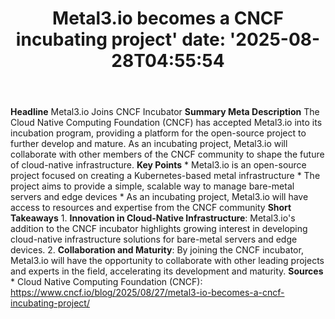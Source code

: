 ﻿---
title: "Metal3.io becomes a CNCF incubating project'
date: '2025-08-28T04:55:54"
category: "Markets"
summary: ""
slug: "metal3io becomes a cncf incubating project"
source_urls:
  - "https://www.cncf.io/blog/2025/08/27/metal3-io-becomes-a-cncf-incubating-project/"
seo:
  title: "Metal3.io becomes a CNCF incubating project | Hash n Hedge'
  description: '"
  keywords: ["news", "markets", "brief"]
---
**Headline** Metal3.io Joins CNCF Incubator  **Summary Meta Description** The Cloud Native Computing Foundation (CNCF) has accepted Metal3.io into its incubation program, providing a platform for the open-source project to further develop and mature. As an incubating project, Metal3.io will collaborate with other members of the CNCF community to shape the future of cloud-native infrastructure.  **Key Points**  * Metal3.io is an open-source project focused on creating a Kubernetes-based metal infrastructure * The project aims to provide a simple, scalable way to manage bare-metal servers and edge devices * As an incubating project, Metal3.io will have access to resources and expertise from the CNCF community  **Short Takeaways**  1. **Innovation in Cloud-Native Infrastructure**: Metal3.io's addition to the CNCF incubator highlights growing interest in developing cloud-native infrastructure solutions for bare-metal servers and edge devices. 2. **Collaboration and Maturity**: By joining the CNCF incubator, Metal3.io will have the opportunity to collaborate with other leading projects and experts in the field, accelerating its development and maturity.  **Sources** * Cloud Native Computing Foundation (CNCF): https://www.cncf.io/blog/2025/08/27/metal3-io-becomes-a-cncf-incubating-project/ 
